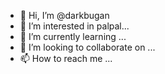 - 👋 Hi, I’m @darkbugan
- 👀 I’m interested in palpal...
- 🌱 I’m currently learning ...
- 💞️ I’m looking to collaborate on ...
- 📫 How to reach me ...

<!---
darkbugan/darkbugan is a ✨ special ✨ repository because its `README.md` (this file) appears on your GitHub profile.
You can click the Preview link to take a look at your changes.
--->
